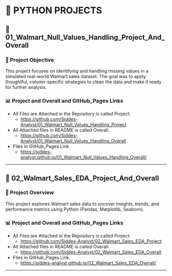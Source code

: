 # 🐍 PYTHON PROJECTS

## 🛒 01_Walmart_Null_Values_Handling_Project_And_Overall

### 📌 Project Objective
This project focuses on identifying and handling missing values in a simulated real-world Walmart sales dataset. The goal was to apply thoughtful, column-specific strategies to clean the data and make it ready for further analysis.

### 📊 Project and Overall and GitHub_Pages Links
- All Files are Attached in the Repository is called Project.
  - https://github.com/Siddes-Analyst/01_Walmart_Null_Values_Handling_Project
- All Attached files in README is called Overall.
  - https://github.com/Siddes-Analyst/01_Walmart_Null_Values_Handling_Overall
- Files in GitHub_Pages Link.
  - https://siddes-analyst.github.io/01_Walmart_Null_Values_Handling_Overall/
---

## 🛒 02_Walmart_Sales_EDA_Project_And_Overall

### 📌 Project Overview
This project explores Walmart sales data to uncover insights, trends, and performance metrics using Python (Pandas, Matplotlib, Seaborn).

### 📊 Project and Overall and GitHub_Pages Links
- All Files are Attached in the Repository is called Project.
  - https://github.com/Siddes-Analyst/02_Walmart_Sales_EDA_Project
- All Attached files in README is called Overall.
  - https://github.com/Siddes-Analyst/02_Walmart_Sales_EDA_Overall
- Files in GitHub_Pages Link.
  - https://siddes-analyst.github.io/02_Walmart_Sales_EDA_Overall/
---
